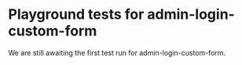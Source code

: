 # Playground tests for admin-login-custom-form
We are still awaiting the first test run for admin-login-custom-form.
